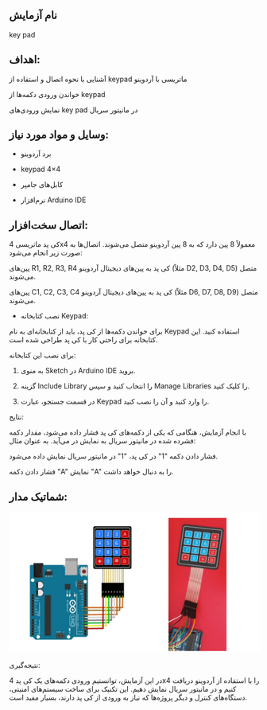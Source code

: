 ## نام آزمایش
key pad 
 ## اهداف:

آشنایی با نحوه اتصال و استفاده از keypad ماتریسی با آردوینو

خواندن ورودی دکمه‌ها از keypad

نمایش ورودی‌های key pad در مانیتور سریال

 ## وسایل و مواد مورد نیاز:

* برد آردوینو

* keypad 4×4

* کابل‌های جامپر

* نرم‌افزار Arduino IDE

 ## اتصال سخت‌افزار:

کی پد ماتریسی 4x4 معمولاً 8 پین دارد که به 8 پین آردوینو متصل می‌شوند. اتصال‌ها به صورت زیر انجام می‌شود:

پین‌های R1, R2, R3, R4 کی پد به پین‌های دیجیتال آردوینو (مثلاً D2, D3, D4, D5) متصل می‌شوند.

پین‌های C1, C2, C3, C4 کی پد به پین‌های دیجیتال آردوینو (مثلاً D6, D7, D8, D9) متصل می‌شوند.

 * نصب کتابخانه Keypad:

برای خواندن دکمه‌ها از کی پد، باید از کتابخانه‌ای به نام Keypad استفاده کنید. این کتابخانه برای راحتی کار با کی پد طراحی شده است.

برای نصب این کتابخانه:

1. به منوی Sketch در Arduino IDE بروید.


2. گزینه Include Library را انتخاب کنید و سپس Manage Libraries را کلیک کنید.


3. در قسمت جستجو، عبارت Keypad را وارد کنید و آن را نصب کنید.

نتایج:

با انجام آزمایش، هنگامی که یکی از دکمه‌های کی پد فشار داده می‌شود، مقدار دکمه فشرده شده در مانیتور سریال به نمایش در می‌آید. به عنوان مثال:

فشار دادن دکمه "1" در کی پد، "1" در مانیتور سریال نمایش داده می‌شود.

فشار دادن دکمه "A" نمایش "A" را به دنبال خواهد داشت.


 ## شماتیک مدار:
![توضیح تصویر](https://github.com/Rahel12384/Microprocessor-9/blob/main/micro%201/9.png)






 نتیجه‌گیری:

در این آزمایش، توانستیم ورودی دکمه‌های یک کی پد 4x4 را با استفاده از آردوینو دریافت کنیم و در مانیتور سریال نمایش دهیم. این تکنیک برای ساخت سیستم‌های امنیتی، دستگاه‌های کنترل و دیگر پروژه‌ها که نیاز به ورودی از کی پد دارند، بسیار مفید است.

